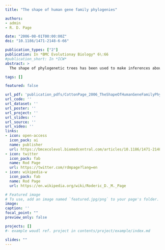 ```yaml
---
title: "The shape of human gene family phylogenies"

authors:
- admin
- R. D. Page

date: "2006-08-01T00:00:00Z"
doi: "10.1186/1471-2148-6-66"

publication_types: ["2"]
publication: In *BMC Evolutionay Biology* 6\:66
#publication_short: In *ICW*
abstract: >
  The shape of phylogenetic trees has been used to make inferences about the evolutionary process by comparing the shapes of actual phylogenies with those expected under simple models of the speciation process. Previous studies have focused on speciation events, but gene duplication is another lineage splitting event, analogous to speciation, and gene loss or deletion is analogous to extinction. Measures of the shape of gene family phylogenies can thus be used to investigate the processes of gene duplication and loss. We make the first systematic attempt to use tree shape to study gene duplication using human gene phylogenies. We find that gene duplication has produced gene family trees significantly less balanced than expected from a simple model of the process, and less balanced than species phylogenies: the opposite to what might be expected under the 2R hypothesis. While other explanations are plausible, we suggest that the greater imbalance of gene family trees than species trees is due to the prevalence of tandem duplications over regional duplications during the evolution of the human genome.

tags: []

featured: false

url_pdf: 'publication_pdfs/CottonPage_2006_TheShapeOfHumanGeneFamilyPhylogenies_BMCEvolBiol.pdf'
url_code: ''
url_dataset: ''
url_poster: ''
url_project: ''
url_slides: ''
url_source: ''
url_video: ''
links:
- icon: open-access
  icon_pack: ai
  name: publisher
  url: https://bmcecolevol.biomedcentral.com/articles/10.1186/1471-2148-6-66
- icon: twitter
  icon_pack: fab
  name: Rod Page
  url: https://twitter.com/rdmpage?lang=en
- icon: wikipedia-w
  icon_pack: fab
  name: Rod Page
  url: https://en.wikipedia.org/wiki/Roderic_D._M._Page

# Featured image
# To use, add an image named `featured.jpg/png` to your page's folder.
image:
caption: ''
focal_point: ""
preview_only: false

projects: []
#- example woudl ref. project in contents/project/example/index.md

slides: ""
---
```


